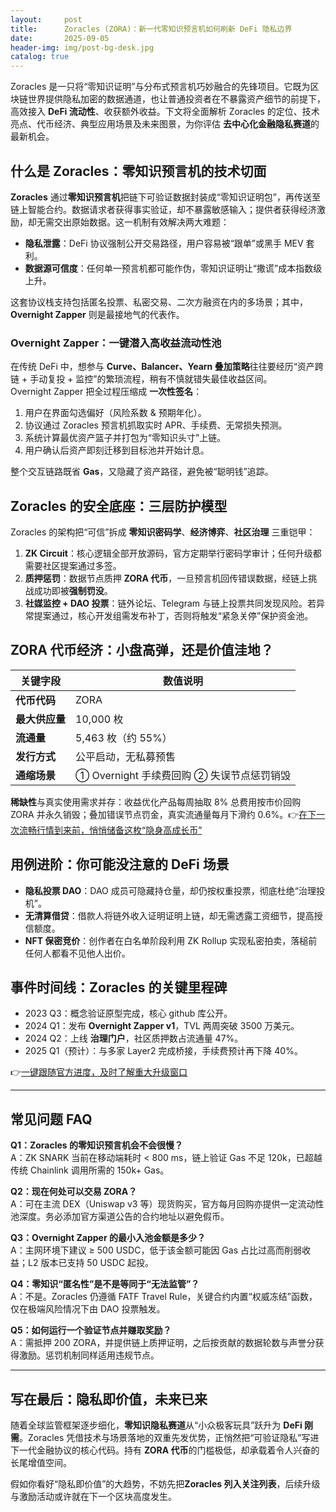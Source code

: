```yaml
---
layout:     post
title:      Zoracles (ZORA)：新一代零知识预言机如何刷新 DeFi 隐私边界
date:       2025-09-05
header-img: img/post-bg-desk.jpg
catalog: true
---
```


Zoracles 是一只将“零知识证明”与分布式预言机巧妙融合的先锋项目。它既为区块链世界提供隐私加密的数据通道，也让普通投资者在不暴露资产细节的前提下，高效接入 **DeFi 流动性**、收获额外收益。下文将全面解析 Zoracles 的定位、技术亮点、代币经济、典型应用场景及未来图景，为你评估 **去中心化金融隐私赛道**的最新机会。

## 什么是 Zoracles：零知识预言机的技术切面

**Zoracles** 通过**零知识预言机**把链下可验证数据封装成“零知识证明包”，再传送至链上智能合约。数据请求者获得事实验证，却不暴露敏感输入；提供者获得经济激励，却无需交出原始数据。这一机制有效解决两大难题：

- **隐私泄露**：DeFi 协议强制公开交易路径，用户容易被“跟单”或黑手 MEV 套利。
- **数据源可信度**：任何单一预言机都可能作伪，零知识证明让“撒谎”成本指数级上升。

这套协议栈支持包括匿名投票、私密交易、二次方融资在内的多场景；其中，**Overnight Zapper** 则是最接地气的代表作。

### Overnight Zapper：一键潜入高收益流动性池

在传统 DeFi 中，想参与 **Curve、Balancer、Yearn 叠加策略**往往要经历“资产跨链 + 手动复投 + 监控”的繁琐流程，稍有不慎就错失最佳收益区间。  
Overnight Zapper 把全过程压缩成 **一次性签名**：

1. 用户在界面勾选偏好（风险系数 & 预期年化）。
2. 协议通过 Zoracles 预言机抓取实时 APR、手续费、无常损失预测。
3. 系统计算最优资产篮子并打包为“零知识头寸”上链。
4. 用户确认后资产即刻迁移到目标池并开始计息。

整个交互链路既省 **Gas**，又隐藏了资产路径，避免被“聪明钱”追踪。

## Zoracles 的安全底座：三层防护模型

Zoracles 的架构把“可信”拆成 **零知识密码学**、**经济博弈**、**社区治理** 三重铠甲：

1. **ZK Circuit**：核心逻辑全部开放源码，官方定期举行密码学审计；任何升级都需要社区提案通过多签。
2. **质押惩罚**：数据节点质押 **ZORA 代币**，一旦预言机回传错误数据，经链上挑战成功即被**强制罚没**。
3. **社媒监控 + DAO 投票**：链外论坛、Telegram 与链上投票共同发现风险。若异常提案通过，核心开发组需发布补丁，否则将触发“紧急关停”保护资金池。

## ZORA 代币经济：小盘高弹，还是价值洼地？

| 关键字段 | 数值说明 |
|---|---|
| **代币代码** | ZORA |
| **最大供应量** | 10,000 枚 |
| **流通量** | 5,463 枚（约 55%） |
| **发行方式** | 公平启动，无私募预售 |
| **通缩场景** | ① Overnight 手续费回购 ② 失误节点惩罚销毁 |

**稀缺性**与真实使用需求并存：收益优化产品每周抽取 8% 总费用按市价回购 ZORA 并永久销毁；叠加错误节点罚金，真实流通量每月下滑约 0.6%。👉[在下一次流畅行情到来前，悄悄储备这枚“隐身高成长币”](https://okxdog.com/)

## 用例进阶：你可能没注意的 DeFi 场景

- **隐私投票 DAO**：DAO 成员可隐藏持仓量，却仍按权重投票，彻底杜绝“治理投机”。
- **无清算借贷**：借款人将链外收入证明证明上链，却无需透露工资细节，提高授信额度。
- **NFT 保密竞价**：创作者在白名单阶段利用 ZK Rollup 实现私密拍卖，落槌前任何人都看不见他人出价。

## 事件时间线：Zoracles 的关键里程碑

- 2023 Q3：概念验证原型完成，核心 github 库公开。
- 2024 Q1：发布 **Overnight Zapper v1**，TVL 两周突破 3500 万美元。
- 2024 Q2：上线 **治理门户**，社区质押数占流通量 47%。
- 2025 Q1（预计）：与多家 Layer2 完成桥接，手续费预计再下降 40%。

👉[一键跟随官方进度，及时了解重大升级窗口](https://okxdog.com/)

---

## 常见问题 FAQ

**Q1：Zoracles 的零知识预言机会不会很慢？**  
A：ZK SNARK 当前在移动端耗时 < 800 ms，链上验证 Gas 不足 120k，已超越传统 Chainlink 调用所需的 150k+ Gas。

**Q2：现在何处可以交易 ZORA？**  
A：可在主流 DEX（Uniswap v3 等）现货购买，官方每月回购亦提供一定流动性池深度。务必添加官方渠道公告的合约地址以避免假币。

**Q3：Overnight Zapper 的最小入池金额是多少？**  
A：主网环境下建议 ≥ 500 USDC，低于该金额可能因 Gas 占比过高而削弱收益；L2 版本已支持 50 USDC 起投。

**Q4：零知识“匿名性”是不是等同于“无法监管”？**  
A：不是。Zoracles 仍遵循 FATF Travel Rule，关键合约内置“权威冻结”函数，仅在极端风险情况下由 DAO 投票触发。

**Q5：如何运行一个验证节点并赚取奖励？**  
A：需抵押 200 ZORA，并提供链上质押证明，之后按贡献的数据轮数与声誉分获得激励。惩罚机制同样适用违规节点。

---

## 写在最后：隐私即价值，未来已来

随着全球监管框架逐步细化，**零知识隐私赛道**从“小众极客玩具”跃升为 **DeFi 刚需**。Zoracles 凭借技术与场景落地的双重先发优势，正悄然把“可验证隐私”写进下一代金融协议的核心代码。持有 **ZORA 代币**的门槛极低，却承载着令人兴奋的长尾增值空间。  

假如你看好“隐私即价值”的大趋势，不妨先把**Zoracles 列入关注列表**，后续升级与激励活动或许就在下一个区块高度发生。